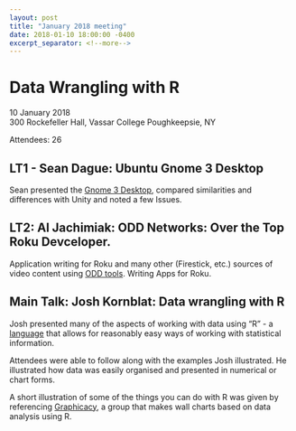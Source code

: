 ```yaml
---
layout: post
title: "January 2018 meeting"
date: 2018-01-10 18:00:00 -0400
excerpt_separator: <!--more-->
---
```


# Data Wrangling with R

  10 January 2018  
  300 Rockefeller Hall, Vassar College
  Poughkeepsie, NY  
  
Attendees: 26

## LT1 - Sean Dague: Ubuntu Gnome 3 Desktop

   Sean presented the [Gnome 3 Desktop](https://extensions.gnome.org), compared similarities and differences with Unity and noted a few Issues.

## LT2: Al Jachimiak: ODD Networks: Over the Top Roku Devceloper.

  Application writing for Roku and many other (Firestick, etc.) sources of video content using [ODD tools](https://github.com/oddnetworks "github - oddnetworks"). Writing Apps for Roku.

## Main Talk: Josh Kornblat: Data wrangling with R

  Josh presented many of the aspects of working with data using “R” - a [language](https://www.r-project.org/about.html "r-project.org") that allows for reasonably easy ways of working with statistical information.

  Attendees were able to follow along with the examples Josh illustrated. He illustrated how data was easily organised and presented in numerical or chart forms.

  A short illustration of some of the things you can do with R was given by referencing [Graphicacy](http://graphicacy.com "Graphicacy.com"), a group that makes wall charts based on data analysis using R.
